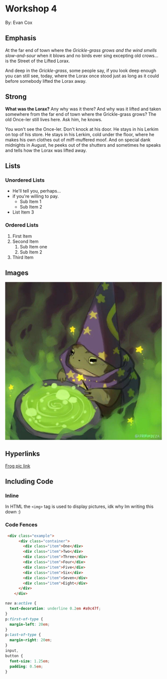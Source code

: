 # Workshop 4

By: Evan Cox

## Emphasis

At the far end of town where the *Grickle-grass grows and the wind smells slow-and-sour* when it blows and no birds ever sing excepting old crows... is the Street of the Lifted Lorax. 

 And deep in the *Grickle-grass*, some people say, if you look deep enough you can still see, today, where the Lorax once stood just as long as it could before somebody lifted the Lorax away.
 
## Strong

**What was the Lorax?** Any why was it there? And why was it lifted and taken somewhere from the far end of town where the Grickle-grass grows? The old Once-ler still lives here. Ask him, he knows. 

You won't see the Once-ler. Don't knock at his door. He stays in his Lerkim on top of his store. He stays in his Lerkim, cold under the floor, where he makes his own clothes out of miff-muffered moof. And on special dank midnights in August, he peeks out of the shutters and sometimes he speaks and tells how the Lorax was lifted away.
## Lists
  
### Unordered Lists

- He'll tell you, perhaps... 
- if you're willing to pay.
    - Sub Item 1
    - Sub Item 2
- List Item 3 

### Ordered Lists

  1. First Item
  2. Second Item
        1. Sub Item one
        2. Sub Item 2
  3. Third Item

## Images

![A frog dressed in dark purple robes and hat sat infront of a bubbling cauldron of green liquid](./img/weed%20frog.PNG)

## Hyperlinks

[Frog pic link](https://deadline.com/wp-content/uploads/2024/08/Steve-Harvey-Updated-Images-08.05.242.jpg)

## Including Code

### Inline

In HTML the `<img>` tag is used to display pictures, idk why Im writing this down :)

### Code Fences

```html
 <div class="example">
      <div class="container">
        <div class="item">One</div>
        <div class="item">Two</div>
        <div class="item">Three</div>
        <div class="item">Four</div>
        <div class="item">Five</div>
        <div class="item">Six</div>
        <div class="item">Seven</div>
        <div class="item">Eight</div>
      </div>
    </div>
```

```css
nav a:active {
  text-decoration: underline 0.2em #a9c47f;
}
p:first-of-type {
  margin-left: 20em;
}
p:last-of-type {
  margin-right: 20em;
}
input,
button {
  font-size: 1.25em;
  padding: 0.5em;
}
```